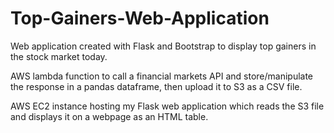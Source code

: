 # Top-Gainers-Web-Application

Web application created with Flask and Bootstrap to display top gainers in the stock market today.

AWS lambda function to call a financial markets API and store/manipulate the response in a pandas dataframe, then upload it to S3 as a CSV file.

AWS EC2 instance hosting my Flask web application which reads the S3 file and displays it on a webpage as an HTML table.
